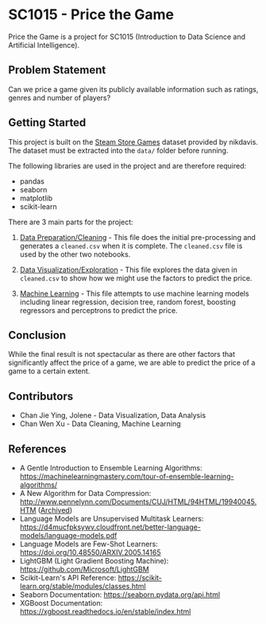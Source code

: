 # SC1015 - Price the Game

Price the Game is a project for SC1015 (Introduction to Data Science and
Artificial Intelligence).

## Problem Statement

Can we price a game given its publicly available information such as ratings,
genres and number of players?

## Getting Started

This project is built on the [Steam Store Games][dataset] dataset provided by
nikdavis. The dataset must be extracted into the `data/` folder before
running.

The following libraries are used in the project and are therefore required:
- pandas
- seaborn
- matplotlib
- scikit-learn

There are 3 main parts for the project:

1. [Data Preparation/Cleaning][clean-file] -
   This file does the initial pre-processing and generates a `cleaned.csv` when
   it is complete. The `cleaned.csv` file is used by the other two notebooks.

2. [Data Visualization/Exploration][eda-file] -
   This file explores the data given in `cleaned.csv` to show how we might use
   the factors to predict the price.

3. [Machine Learning][ml-file] -
   This file attempts to use machine learning models including linear
   regression, decision tree, random forest, boosting regressors and
   perceptrons to predict the price.

## Conclusion

While the final result is not spectacular as there are other factors that
significantly affect the price of a game, we are able to predict the price of a
game to a certain extent.

## Contributors

- Chan Jie Ying, Jolene - Data Visualization, Data Analysis
- Chan Wen Xu - Data Cleaning, Machine Learning

## References

- A Gentle Introduction to Ensemble Learning Algorithms:
  https://machinelearningmastery.com/tour-of-ensemble-learning-algorithms/
- A New Algorithm for Data Compression:
  http://www.pennelynn.com/Documents/CUJ/HTML/94HTML/19940045.HTM ([Archived][new-algo-archive])
- Language Models are Unsupervised Multitask Learners:
  https://d4mucfpksywv.cloudfront.net/better-language-models/language-models.pdf
- Language Models are Few-Shot Learners: https://doi.org/10.48550/ARXIV.2005.14165
- LightGBM (Light Gradient Boosting Machine): https://github.com/Microsoft/LightGBM
- Scikit-Learn's API Reference: https://scikit-learn.org/stable/modules/classes.html
- Seaborn Documentation: https://seaborn.pydata.org/api.html
- XGBoost Documentation: https://xgboost.readthedocs.io/en/stable/index.html

[dataset]: https://www.kaggle.com/datasets/nikdavis/steam-store-games

[clean-file]: https://github.com/chanbakjsd/SC1015/blob/master/0%20Data%20Cleaning.ipynb
[eda-file]: https://github.com/chanbakjsd/SC1015/blob/master/1%20Exploratory%20Data%20Analysis.ipynb
[ml-file]: https://github.com/chanbakjsd/SC1015/blob/master/2%20Machine%20Learning.ipynb

[new-algo-archive]: https://web.archive.org/web/20220523110425/http://www.pennelynn.com/Documents/CUJ/HTML/94HTML/19940045.HTM
